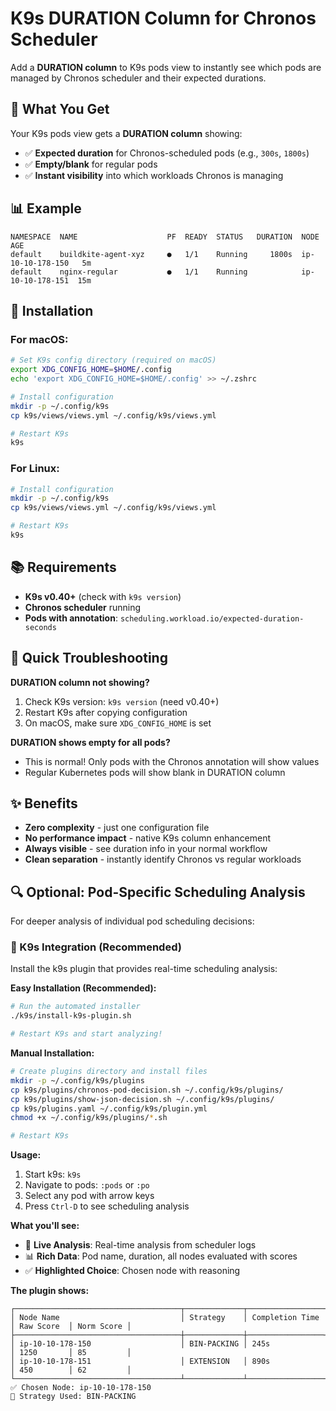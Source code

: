 # K9s DURATION Column for Chronos Scheduler

Add a **DURATION column** to K9s pods view to instantly see which pods are managed by Chronos scheduler and their expected durations.

## 🎯 What You Get

Your K9s pods view gets a **DURATION column** showing:
- ✅ **Expected duration** for Chronos-scheduled pods (e.g., `300s`, `1800s`)
- ✅ **Empty/blank** for regular pods
- ✅ **Instant visibility** into which workloads Chronos is managing

## 📊 Example

```
NAMESPACE  NAME                    PF  READY  STATUS   DURATION  NODE              AGE
default    buildkite-agent-xyz     ●   1/1    Running     1800s  ip-10-10-178-150   5m
default    nginx-regular           ●   1/1    Running            ip-10-10-178-151  15m
```

## 🚀 Installation

### For macOS:
```bash
# Set K9s config directory (required on macOS)
export XDG_CONFIG_HOME=$HOME/.config
echo 'export XDG_CONFIG_HOME=$HOME/.config' >> ~/.zshrc

# Install configuration
mkdir -p ~/.config/k9s
cp k9s/views/views.yml ~/.config/k9s/views.yml

# Restart K9s
k9s
```

### For Linux:
```bash
# Install configuration
mkdir -p ~/.config/k9s
cp k9s/views/views.yml ~/.config/k9s/views.yml

# Restart K9s
k9s
```

## 📚 Requirements

- **K9s v0.40+** (check with `k9s version`)
- **Chronos scheduler** running
- **Pods with annotation**: `scheduling.workload.io/expected-duration-seconds`

## 🐛 Quick Troubleshooting

**DURATION column not showing?**
1. Check K9s version: `k9s version` (need v0.40+)
2. Restart K9s after copying configuration
3. On macOS, make sure `XDG_CONFIG_HOME` is set

**DURATION shows empty for all pods?**
- This is normal! Only pods with the Chronos annotation will show values
- Regular Kubernetes pods will show blank in DURATION column

## ✨ Benefits

- **Zero complexity** - just one configuration file
- **No performance impact** - native K9s column enhancement  
- **Always visible** - see duration info in your normal workflow
- **Clean separation** - instantly identify Chronos vs regular workloads

## 🔍 Optional: Pod-Specific Scheduling Analysis

For deeper analysis of individual pod scheduling decisions:

### 📱 K9s Integration (Recommended)

Install the k9s plugin that provides real-time scheduling analysis:

**Easy Installation (Recommended):**
```bash
# Run the automated installer
./k9s/install-k9s-plugin.sh

# Restart K9s and start analyzing!
```

**Manual Installation:**
```bash
# Create plugins directory and install files
mkdir -p ~/.config/k9s/plugins
cp k9s/plugins/chronos-pod-decision.sh ~/.config/k9s/plugins/
cp k9s/plugins/show-json-decision.sh ~/.config/k9s/plugins/
cp k9s/plugins.yaml ~/.config/k9s/plugin.yml
chmod +x ~/.config/k9s/plugins/*.sh

# Restart K9s
```

**Usage:** 
1. Start k9s: `k9s`
2. Navigate to pods: `:pods` or `:po`  
3. Select any pod with arrow keys
4. Press `Ctrl-D` to see scheduling analysis

**What you'll see:**
- 📱 **Live Analysis**: Real-time analysis from scheduler logs
- 📊 **Rich Data**: Pod name, duration, all nodes evaluated with scores
- ✅ **Highlighted Choice**: Chosen node with reasoning

**The plugin shows:**
```
┌─────────────────────────────────────┬─────────────┬─────────────────┬────────────┬────────────┐
│ Node Name                           │ Strategy    │ Completion Time │ Raw Score  │ Norm Score │
├─────────────────────────────────────┼─────────────┼─────────────────┼────────────┼────────────┤
│ ip-10-10-178-150                    │ BIN-PACKING │ 245s            │ 1250       │ 85         │
│ ip-10-10-178-151                    │ EXTENSION   │ 890s            │ 450        │ 62         │
└─────────────────────────────────────┴─────────────┴─────────────────┴────────────┴────────────┘
✅ Chosen Node: ip-10-10-178-150
🎯 Strategy Used: BIN-PACKING
```
